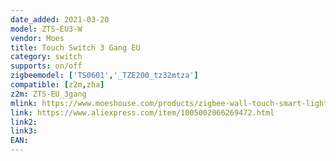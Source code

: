 ```yaml
---
date_added: 2021-03-20
model: ZTS-EU3-W
vendor: Moes
title: Touch Switch 3 Gang EU
category: switch
supports: on/off
zigbeemodel: ['TS0601','_TZE200_tz32mtza']
compatible: [z2m,zha]
z2m: ZTS-EU_3gang
mlink: https://www.moeshouse.com/products/zigbee-wall-touch-smart-light-switch-with-neutral-wire-no-neutral-wire-no-capacitor-needed-smart-life-tuya-2-3-way-muilti-control-association-hub-required-2-gang-white-%E7%9A%84%E5%89%AF%E6%9C%AC-2?variant=32878988001361
link: https://www.aliexpress.com/item/1005002066269472.html
link2: 
link3: 
EAN: 
---
```

